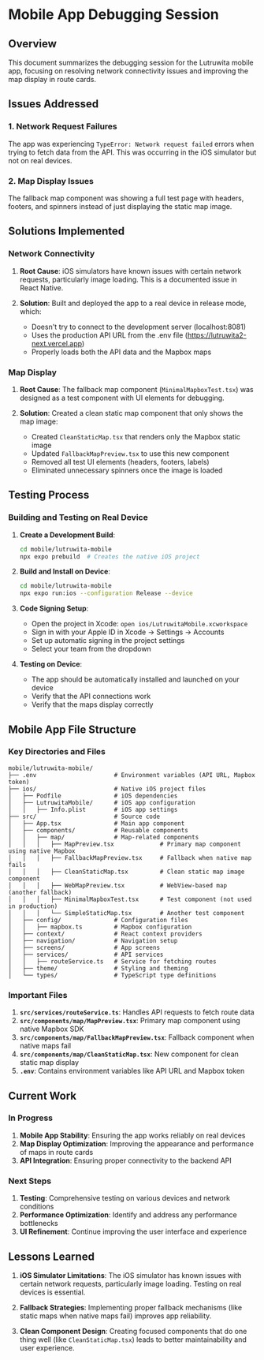 # Mobile App Debugging Session

## Overview

This document summarizes the debugging session for the Lutruwita mobile app, focusing on resolving network connectivity issues and improving the map display in route cards.

## Issues Addressed

### 1. Network Request Failures

The app was experiencing `TypeError: Network request failed` errors when trying to fetch data from the API. This was occurring in the iOS simulator but not on real devices.

### 2. Map Display Issues

The fallback map component was showing a full test page with headers, footers, and spinners instead of just displaying the static map image.

## Solutions Implemented

### Network Connectivity

1. **Root Cause**: iOS simulators have known issues with certain network requests, particularly image loading. This is a documented issue in React Native.

2. **Solution**: Built and deployed the app to a real device in release mode, which:
   - Doesn't try to connect to the development server (localhost:8081)
   - Uses the production API URL from the .env file (https://lutruwita2-next.vercel.app)
   - Properly loads both the API data and the Mapbox maps

### Map Display

1. **Root Cause**: The fallback map component (`MinimalMapboxTest.tsx`) was designed as a test component with UI elements for debugging.

2. **Solution**: Created a clean static map component that only shows the map image:
   - Created `CleanStaticMap.tsx` that renders only the Mapbox static image
   - Updated `FallbackMapPreview.tsx` to use this new component
   - Removed all test UI elements (headers, footers, labels)
   - Eliminated unnecessary spinners once the image is loaded

## Testing Process

### Building and Testing on Real Device

1. **Create a Development Build**:
   ```bash
   cd mobile/lutruwita-mobile
   npx expo prebuild  # Creates the native iOS project
   ```

2. **Build and Install on Device**:
   ```bash
   cd mobile/lutruwita-mobile
   npx expo run:ios --configuration Release --device
   ```

3. **Code Signing Setup**:
   - Open the project in Xcode: `open ios/LutruwitaMobile.xcworkspace`
   - Sign in with your Apple ID in Xcode → Settings → Accounts
   - Set up automatic signing in the project settings
   - Select your team from the dropdown

4. **Testing on Device**:
   - The app should be automatically installed and launched on your device
   - Verify that the API connections work
   - Verify that the maps display correctly

## Mobile App File Structure

### Key Directories and Files

```
mobile/lutruwita-mobile/
├── .env                      # Environment variables (API URL, Mapbox token)
├── ios/                      # Native iOS project files
│   ├── Podfile               # iOS dependencies
│   ├── LutruwitaMobile/      # iOS app configuration
│   │   ├── Info.plist        # iOS app settings
├── src/                      # Source code
│   ├── App.tsx               # Main app component
│   ├── components/           # Reusable components
│   │   ├── map/              # Map-related components
│   │   │   ├── MapPreview.tsx             # Primary map component using native Mapbox
│   │   │   ├── FallbackMapPreview.tsx     # Fallback when native map fails
│   │   │   ├── CleanStaticMap.tsx         # Clean static map image component
│   │   │   ├── WebMapPreview.tsx          # WebView-based map (another fallback)
│   │   │   ├── MinimalMapboxTest.tsx      # Test component (not used in production)
│   │   │   └── SimpleStaticMap.tsx        # Another test component
│   ├── config/               # Configuration files
│   │   ├── mapbox.ts         # Mapbox configuration
│   ├── context/              # React context providers
│   ├── navigation/           # Navigation setup
│   ├── screens/              # App screens
│   ├── services/             # API services
│   │   ├── routeService.ts   # Service for fetching routes
│   ├── theme/                # Styling and theming
│   └── types/                # TypeScript type definitions
```

### Important Files

1. **`src/services/routeService.ts`**: Handles API requests to fetch route data
2. **`src/components/map/MapPreview.tsx`**: Primary map component using native Mapbox SDK
3. **`src/components/map/FallbackMapPreview.tsx`**: Fallback component when native maps fail
4. **`src/components/map/CleanStaticMap.tsx`**: New component for clean static map display
5. **`.env`**: Contains environment variables like API URL and Mapbox token

## Current Work

### In Progress

1. **Mobile App Stability**: Ensuring the app works reliably on real devices
2. **Map Display Optimization**: Improving the appearance and performance of maps in route cards
3. **API Integration**: Ensuring proper connectivity to the backend API

### Next Steps

1. **Testing**: Comprehensive testing on various devices and network conditions
2. **Performance Optimization**: Identify and address any performance bottlenecks
3. **UI Refinement**: Continue improving the user interface and experience

## Lessons Learned

1. **iOS Simulator Limitations**: The iOS simulator has known issues with certain network requests, particularly image loading. Testing on real devices is essential.

2. **Fallback Strategies**: Implementing proper fallback mechanisms (like static maps when native maps fail) improves app reliability.

3. **Clean Component Design**: Creating focused components that do one thing well (like `CleanStaticMap.tsx`) leads to better maintainability and user experience.
